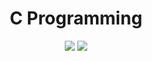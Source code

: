 <h1 align="center"><strong>C Programming</strong></h1>

<p align="center">
  <img src="https://em-content.zobj.net/thumbs/120/google/350/man-technologist_1f468-200d-1f4bb.png"></h1>
  <img src="https://github.com/salimizel/alx-low_level_programming/blob/master/unnamed.png">
</p>
